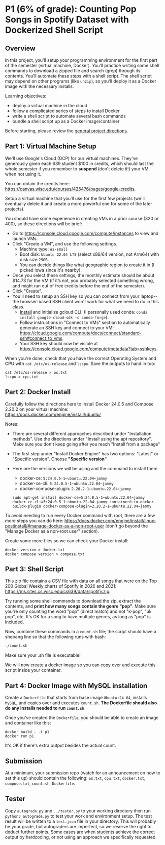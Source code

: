 # P1 (6% of grade): Counting Pop Songs in Spotify Dataset with Dockerized Shell Script

## Overview

In this project, you'll setup your programming environment for the
first part of the semester (virtual machine, Docker).  You'll practice
writing some shell commands to download a zipped file and search
(grep) through its contents.  You'll automate these steps with a shell
script.  The shell script may depend on other programs (like `unzip`),
so you'll deploy it as a Docker image with the necessary installs.

Learning objectives:
* deploy a virtual machine in the cloud
* follow a complicated series of steps to install Docker
* write a shell script to automate several bash commands
* bundle a shell script up as a Docker image/container

Before starting, please review the [general project directions](../projects.md).

## Part 1: Virtual Machine Setup

We'll use Google's Cloud (GCP) for our virtual machines.  They've
generously given each 639 student $100 in credits, which should last
the whole semester if you remember to __suspend__ (don't delete it!) your VM when not using it.

You can obtain the credits here: https://canvas.wisc.edu/courses/425476/pages/google-credits.

Setup a virtual machine that you'll use for the first few projects
(we'll eventually delete it and create a more powerful one for some of
the later projects).

You should have some experience in creating VMs in a prior course (320
or 400), so these directions will be brief:

* Go to https://console.cloud.google.com/compute/instances to view and launch VMs.
* Click "Create a VM", and use the following settings.
  - Machine type: `e2-small`
  - Boot disk: `Ubuntu 22.04 LTS` (select x86/64 version, not Arm64) with disk size `25GB`.
  - You can decide things like what geographic region to create it in (I picked Iowa since it's nearby).
* Once you select these settings, the monthly estimate should be about $14.73 for the VM (if it’s not, you probably selected something wrong, and might run out of free credits before the end of the semester).
* Click "Create".
* You'll need to setup an SSH key so you can connect from your laptop--the browser-based SSH client won't work for what we need to do in this class.
  - [Install](https://cloud.google.com/sdk/docs/install) and initialize gcloud CLI. (I personally used conda: ``conda install google-cloud-sdk -c conda-forge``).
  - Follow instructions in "Connect to VMs" section to automatically generate an SSH key and connect to your VM: https://cloud.google.com/compute/docs/connect/standard-ssh#connect_to_vms.
  - Your SSH key should now be visible at https://console.cloud.google.com/compute/metadata?tab=sshkeys.

When you're done, check that you have the correct Operating System and
CPU with `cat /etc/os-release` and `lscpu`.  Save the outputs to hand in too:

``` 
cat /etc/os-release > os.txt
lscpu > cpu.txt
```

## Part 2: Docker Install

Carefully follow the directions here to install Docker 24.0.5 and Compose 2.20.2 on your virtual machine: https://docs.docker.com/engine/install/ubuntu/

Notes:
* There are several different approaches described under "Installation methods".  Use the directions under "Install using the apt repository".  Make sure you don't keep going after you reach "Install from a package"
* The first step under "Install Docker Engine" has two options: "Latest" or "Specific version".  Choose **"Specific version"**
* Here are the versions we will be using and the command to install them:
  * docker-ce: `5:24.0.5-1~ubuntu.22.04~jammy`
  * docker-ce-cli: `5:24.0.5-1~ubuntu.22.04~jammy`
  * docker-compose-plugin: `2.20.2-1~ubuntu.22.04~jammy`
  
  ```
  sudo apt-get install docker-ce=5:24.0.5-1~ubuntu.22.04~jammy docker-ce-cli=5:24.0.5-1~ubuntu.22.04~jammy containerd.io docker-buildx-plugin docker-compose-plugin=2.20.2-1~ubuntu.22.04~jammy
  ```

To avoid needing to run every Docker command with root, there are a
few more steps you can do here:
https://docs.docker.com/engine/install/linux-postinstall/#manage-docker-as-a-non-root-user
(don't go beyond the "Manage Docker as a non-root user" section).

Create some more files so we can check your Docker install:

```
docker version > docker.txt
docker compose version > compose.txt
```

## Part 3: Shell Script

This zip file contains a CSV file with data on all songs that were on the Top 200 Global Weekly charts of Spotify in 2020 and 2021: https://ms.sites.cs.wisc.edu/cs639/data/spotify.zip.

Try running some shell commands to download the zip, extract the
contents, and __print how many songs contain the genre "pop"__. Make sure you're only counting the word "pop" (direct match) and not "k-pop", "uk pop", etc. It's OK for a song to have multiple genres, as long as "pop" is included.

Now, combine these commands in a `count.sh` file; the script should
have a shebang line so that the following runs with bash:

```sh
./count.sh
```

Make sure your .sh file is executable!

We will now create a docker image so you can copy over and execute this script inside your container.

## Part 4: Docker Image with MySQL installation

Create a `Dockerfile` that starts from base image `Ubuntu:24.04`, installs `MySQL`, and copies over and executes `count.sh`. __The Dockerfile should also do any installs needed to run `count.sh`__.

Once you've created the `Dockerfile`, you should be able to create an image and container like this:

```
docker build . -t p1
docker run p1
```

It's OK if there's extra output besides the actual count.

## Submission

At a minimum, your submission repo (watch for an announcement on how
to set this up) should contain the following: `os.txt`, `cpu.txt`,
`docker.txt`, `compose.txt`, `count.sh`, `Dockerfile`.

## Tester

Copy `autograde.py` and `../tester.py` to your working directory 
then run `python3 autograde.py` to test your work and environment setup.
The test result will be written to a `test.json` file in your directory. 
This will probably be your grade, but autograders are imperfect, so we
reserve the right to deduct further points.  Some cases are when
students achieve the correct output by hardcoding, or not using an
approach we specifically requested.
